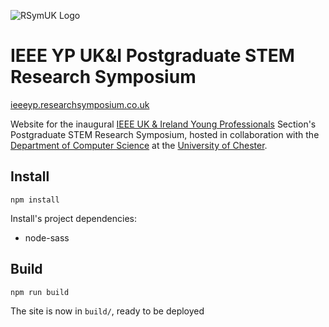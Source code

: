 ![RSymUK Logo](https://ieeeyp.researchsymposium.co.uk/img/rsymuk.png)

# IEEE YP UK&I Postgraduate STEM Research Symposium

[ieeeyp.researchsymposium.co.uk](https://ieeeyp.researchsymposium.co.uk)

Website for the inaugural [IEEE UK & Ireland Young Professionals](http://www.ieeeukiyp.org) Section's Postgraduate STEM Research Symposium, hosted in collaboration with the [Department of Computer Science](https://www.chester.ac.uk/csis) at the [University of Chester](https://www.chester.ac.uk).

## Install

```
npm install
```

Install's project dependencies:

- node-sass

## Build

```
npm run build
```

The site is now in `build/`, ready to be deployed
